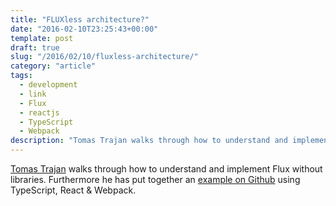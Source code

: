 ```yaml
---
title: "FLUXless architecture?"
date: "2016-02-10T23:25:43+00:00"
template: post
draft: true
slug: "/2016/02/10/fluxless-architecture/"
category: "article"
tags:
  - development
  - link
  - Flux
  - reactjs
  - TypeScript
  - Webpack
description: "Tomas Trajan walks through how to understand and implement Flux without libraries. Furthermore he has put together an example on Github using TypeScript, React & Webpack."
---
```


[Tomas Trajan](https://twitter.com/tomastrajan) walks through how to understand and implement Flux without libraries. Furthermore he has put together an [example on Github](https://github.com/tomastrajan/react-typescript-webpack) using TypeScript, React &amp; Webpack.
